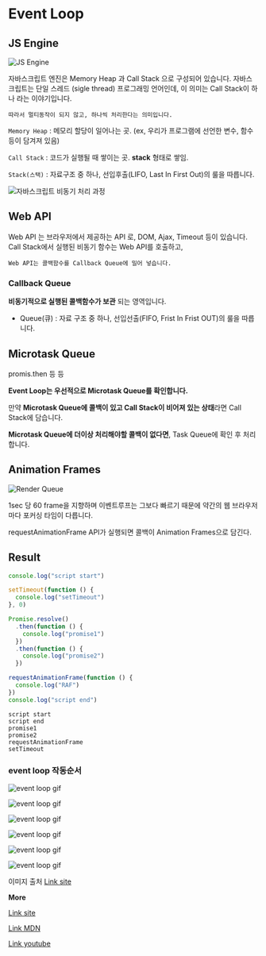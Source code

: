 # Event Loop

## JS Engine

![JS Engine](https://miro.medium.com/max/2048/1*4lHHyfEhVB0LnQ3HlhSs8g.png)

자바스크립트 엔진은 Memory Heap 과 Call Stack 으로 구성되어 있습니다.
자바스크립트는 단일 스레드 (sigle thread) 프로그래밍 언어인데, 이 의미는 Call Stack이 하나 라는 이야기입니다.

`따라서 멀티동작이 되지 않고, 하나씩 처리한다는 의미입니다.`

`Memory Heap` : 메모리 할당이 일어나는 곳.
(ex, 우리가 프로그램에 선언한 변수, 함수 등이 담겨져 있음)

`Call Stack` : 코드가 실행될 때 쌓이는 곳. **stack** 형태로 쌓임.

`Stack(스택)` : 자료구조 중 하나, 선입후출(LIFO, Last In First Out)의 룰을 따릅니다.

![자바스크립트 비동기 처리 과정](http://sculove.github.io/blog/2018/01/18/javascriptflow/browser-structure.png)

## Web API

Web API 는 브라우저에서 제공하는 API 로, DOM, Ajax, Timeout 등이 있습니다.
Call Stack에서 실행된 비동기 함수는 Web API를 호출하고,

`Web API는 콜백함수를 Callback Queue에 밀어 넣습니다.`

### Callback Queue

**비동기적으로 실행된 콜백함수가 보관** 되는 영역입니다.

- Queue(큐) : 자료 구조 중 하나, 선입선출(FIFO, Frist In Frist OUT)의 룰을 따릅니다.

## Microtask Queue

promis.then 등 등

**Event Loop는 우선적으로 Microtask Queue를 확인합니다.**

만약 **Microtask Queue에 콜백이 있고 Call Stack이 비어져 있는 상태**라면 Call Stack에 담습니다.

**Microtask Queue에 더이상 처리해야할 콜백이 없다면**, Task Queue에 확인 후 처리합니다.

## Animation Frames

![Render Queue](https://encrypted-tbn0.gstatic.com/images?q=tbn:ANd9GcTIWFl3K-JUdKn6B1ldMNX_nJvU4X81-O_tjg&usqp=CAU)

1sec 당 60 frame을 지향하며 이벤트루프는 그보다 빠르기 때문에 약간의 웹 브라우저마다 포커싱 타임이 다릅니다.

requestAnimationFrame API가 실행되면 콜백이 Animation Frames으로 담긴다.

## Result

```js
console.log("script start")

setTimeout(function () {
  console.log("setTimeout")
}, 0)

Promise.resolve()
  .then(function () {
    console.log("promise1")
  })
  .then(function () {
    console.log("promise2")
  })

requestAnimationFrame(function () {
  console.log("RAF")
})
console.log("script end")
```

```
script start
script end
promise1
promise2
requestAnimationFrame
setTimeout
```

### event loop 작동순서

![event loop gif](https://miro.medium.com/max/700/0*TFNP5xrCj3wT8eHO.gif)

![event loop gif](https://miro.medium.com/max/700/0*iHLzfmlOAroed4Bz.gif)

![event loop gif](https://miro.medium.com/max/700/0*47VbpeN4KkZOFRTS.gif)

![event loop gif](https://miro.medium.com/max/700/0*s4eSFL2uQeI_yVYo.gif)

![event loop gif](https://miro.medium.com/max/700/0*6nwYdxp13B3rNcay.gif)

![event loop gif](https://miro.medium.com/max/700/0*Z8_B7kp-5_cEbmue.gif)

이미지 출처 [Link site](https://medium.com/@lydiahallie/javascript-visualized-promises-async-await-a3f1aad8a943)

**More**

[Link site](http://sculove.github.io/blog/2018/01/18/javascriptflow/)

[Link MDN](https://developer.mozilla.org/ko/docs/Web/JavaScript/EventLoop)

[Link youtube](https://www.youtube.com/watch?v=8aGhZQkoFbQ&t=406s)
